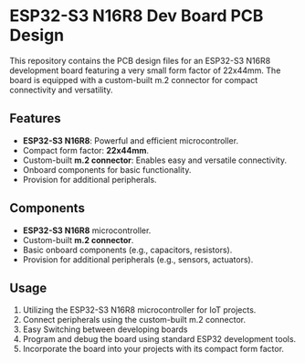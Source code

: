 # ESP32-S3 N16R8 Dev Board PCB Design

This repository contains the PCB design files for an ESP32-S3 N16R8 development board featuring a very small form factor of 22x44mm. The board is equipped with a custom-built m.2 connector for compact connectivity and versatility.

## Features

- **ESP32-S3 N16R8**: Powerful and efficient microcontroller.
- Compact form factor: **22x44mm**.
- Custom-built **m.2 connector**: Enables easy and versatile connectivity.
- Onboard components for basic functionality.
- Provision for additional peripherals.

## Components

- **ESP32-S3 N16R8** microcontroller.
- Custom-built **m.2 connector**.
- Basic onboard components (e.g., capacitors, resistors).
- Provision for additional peripherals (e.g., sensors, actuators).

## Usage

1. Utilizing the ESP32-S3 N16R8 microcontroller for IoT projects.
2. Connect peripherals using the custom-built m.2 connector.
3. Easy Switching between developing boards
4. Program and debug the board using standard ESP32 development tools.
5. Incorporate the board into your projects with its compact form factor.
